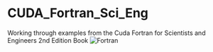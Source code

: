 # CUDA_Fortran_Sci_Eng
Working through examples from the Cuda Fortran for Scientists and Engineers 2nd Edition Book
![Fortran](https://a11ybadges.com/badge?logo=fortran) 
